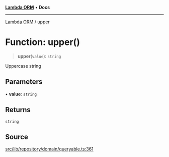 [**Lambda ORM**](../README.md) • **Docs**

***

[Lambda ORM](../README.md) / upper

# Function: upper()

> **upper**(`value`): `string`

Uppercase string

## Parameters

• **value**: `string`

## Returns

`string`

## Source

[src/lib/repository/domain/queryable.ts:361](https://github.com/lambda-orm/lambdaorm-base/blob/b218b3f63a52b1177feec1e7ed5eb0f37947c503/src/lib/repository/domain/queryable.ts#L361)
